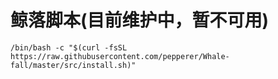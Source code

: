 # 鲸落脚本(目前维护中，暂不可用)
```
/bin/bash -c "$(curl -fsSL https://raw.githubusercontent.com/pepperer/Whale-fall/master/src/install.sh)"
```
